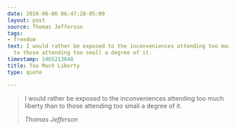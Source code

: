 ```yaml
---
date: 2016-06-06 06:47:28-05:00
layout: post
source: Thomas Jefferson
tags:
- freedom
text: I would rather be exposed to the inconveniences attending too much liberty than
  to those attending too small a degree of it.
timestamp: 1465213648
title: Too Much Liberty
type: quote

---
```

> I would rather be exposed to the inconveniences attending too much liberty than to those attending too small a degree of it.
> 
> <cite>Thomas Jefferson</cite>